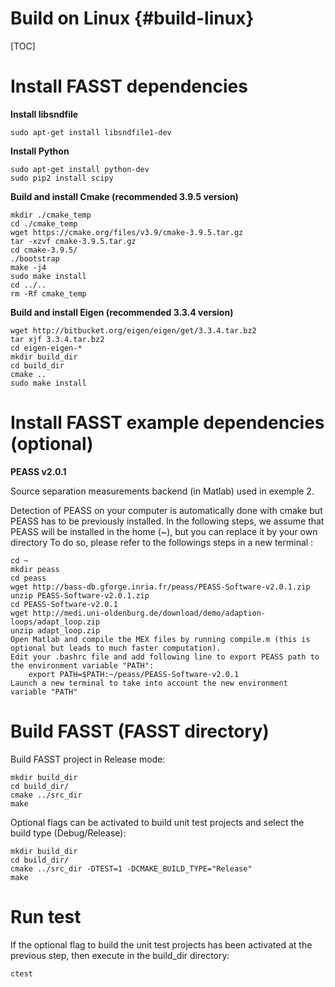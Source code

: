 Build on Linux {#build-linux}
===
[TOC]
# Install FASST dependencies

**Install libsndfile**

    sudo apt-get install libsndfile1-dev 

**Install Python**

    sudo apt-get install python-dev
    sudo pip2 install scipy  

**Build and install Cmake (recommended 3.9.5 version)**  
    
    mkdir ./cmake_temp
    cd ./cmake_temp
    wget https://cmake.org/files/v3.9/cmake-3.9.5.tar.gz
    tar -xzvf cmake-3.9.5.tar.gz
    cd cmake-3.9.5/
    ./bootstrap
    make -j4
    sudo make install
    cd ../..
    rm -Rf cmake_temp

**Build and install Eigen (recommended 3.3.4 version)**
    
    wget http://bitbucket.org/eigen/eigen/get/3.3.4.tar.bz2
    tar xjf 3.3.4.tar.bz2
    cd eigen-eigen-*
    mkdir build_dir
    cd build_dir
    cmake ..
    sudo make install

# Install FASST example dependencies (optional)

**PEASS v2.0.1**

Source separation measurements backend (in Matlab) used in exemple 2.

Detection of PEASS on your computer is automatically done with cmake but PEASS has to be previously installed.
In the following steps, we assume that PEASS will be installed in the home (~), but you can replace it by your own  directory
To do so, please refer to the followings steps in a new terminal :
    
    cd ~
    mkdir peass
    cd peass
    wget http://bass-db.gforge.inria.fr/peass/PEASS-Software-v2.0.1.zip
    unzip PEASS-Software-v2.0.1.zip
    cd PEASS-Software-v2.0.1
    wget http://medi.uni-oldenburg.de/download/demo/adaption-loops/adapt_loop.zip
    unzip adapt_loop.zip
    Open Matlab and compile the MEX files by running compile.m (this is optional but leads to much faster computation).
    Edit your .bashrc file and add following line to export PEASS path to the environment variable "PATH":
        export PATH=$PATH:~/peass/PEASS-Software-v2.0.1
    Launch a new terminal to take into account the new environment variable "PATH"   
    
# Build FASST (FASST directory)

Build FASST project in Release mode:

    mkdir build_dir
    cd build_dir/
    cmake ../src_dir
    make
    
Optional flags can be activated to build unit test projects and select the build type (Debug/Release): 
    
    mkdir build_dir
    cd build_dir/
    cmake ../src_dir -DTEST=1 -DCMAKE_BUILD_TYPE="Release"
    make
    
# Run test

If the optional flag to build the unit test projects has been activated at the previous step, then execute in the build_dir directory:

    ctest

